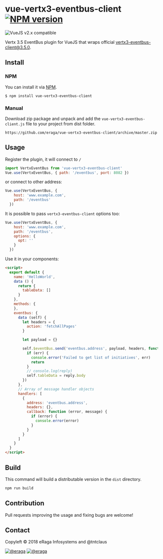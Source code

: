 # vue-vertx3-eventbus-client [![NPM version](https://img.shields.io/npm/v/vue-vertx3-eventbus-client.svg)](https://www.npmjs.com/package/vue-vertx3-eventbus-client)
![VueJS v2.x compatible](https://img.shields.io/badge/vue%202.x-compatible-green.svg)

Vertx 3.5 EventBus plugin for VueJS that wraps official [vertx3-eventbus-client@3.5.0](https://www.npmjs.com/package/vertx3-eventbus-client).


## Install
### NPM
You can install it via [NPM](http://npmjs.org/).
```
$ npm install vue-vertx3-eventbus-client
```
### Manual
Download zip package and unpack and add the `vue-vertx3-eventbus-client.js` file to your project from dist folder.
```
https://github.com/eraga/vue-vertx3-eventbus-client/archive/master.zip
```

## Usage
Register the plugin, it will connect to `/`
```js
import VertxEventBus from 'vue-vertx3-eventbus-client'
Vue.use(VertxEventBus, { path: '/eventbus', port: 8082 })
```
or connect to other address:
```js
Vue.use(VertxEventBus, {
    host: 'www.example.com',
    path: '/eventbus'
  })
```
It is possible to pass `vertx3-eventbus-client` options too:
```js
Vue.use(VertxEventBus, {
    host: 'www.example.com',
    path: '/eventbus',
    options: {
      opt: ''
    }
  })
```


Use it in your components:
```html
<script>
  export default {
    name: 'HelloWorld',
    data () {
      return {
        tableData: []
      }
    },
    methods: {
    },
    eventbus: {
      data (self) {
        let headers = {
          action: 'fetchAllPages'
        }

        let payload = {}

        self.$eventBus.send('eventbus.address', payload, headers, function (err, reply) {
          if (err) {
            console.error('Failed to get list of initiatives', err)
            return
          }
          // console.log(reply)
          self.tableData = reply.body
        })
      },
      // Array of message handler objects
      handlers: [
        {
          address: 'eventbus.address',
          headers: {},
          callback: function (error, message) {
            if (error) {
              console.error(error)
            }
          }
        }
      ]
    }
  }
</script>
```

## Build
This command will build a distributable version in the `dist` directory.
```bash
npm run build
```

## Contribution
Pull requests improving the usage and fixing bugs are welcome!

## Contact

Copyleft © 2018 eRaga Infosystems and @tntclaus

[![@eraga](https://img.shields.io/badge/github-eraga-blue.svg)](https://github.com/eraga) [![@eraga](https://img.shields.io/badge/www-eraga.net-orange.svg)](https://www.eraga.net/)